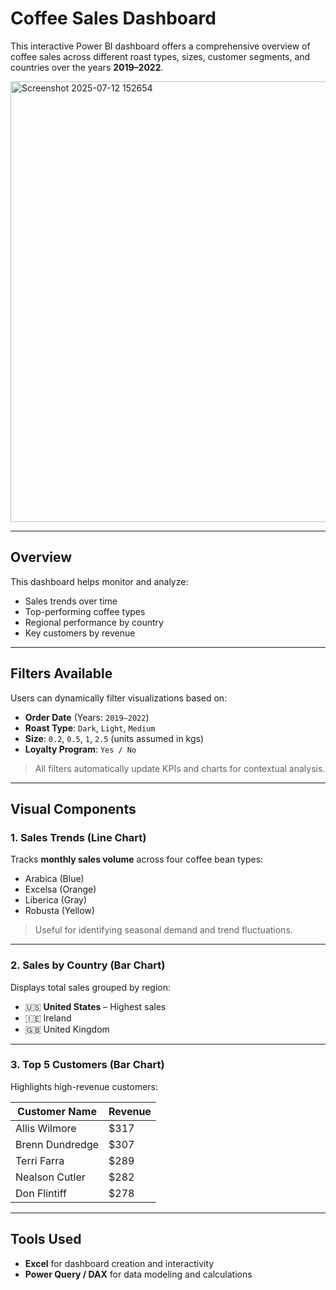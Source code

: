 # Coffee Sales Dashboard

This interactive Power BI dashboard offers a comprehensive overview of coffee sales across different roast types, sizes, customer segments, and countries over the years **2019–2022**.

<img width="1325" height="705" alt="Screenshot 2025-07-12 152654" src="https://github.com/user-attachments/assets/1675f137-66af-44e8-be3b-a45693f4627a" />    

---

## Overview

This dashboard helps monitor and analyze:

- Sales trends over time  
- Top-performing coffee types  
- Regional performance by country  
- Key customers by revenue  

---

## Filters Available

Users can dynamically filter visualizations based on:

- **Order Date** (Years: `2019–2022`)
- **Roast Type**: `Dark`, `Light`, `Medium`
- **Size**: `0.2`, `0.5`, `1`, `2.5` (units assumed in kgs)
- **Loyalty Program**: `Yes / No`

> All filters automatically update KPIs and charts for contextual analysis.

---

## Visual Components

### 1. Sales Trends (Line Chart)

Tracks **monthly sales volume** across four coffee bean types:

- Arabica (Blue)  
- Excelsa (Orange)  
- Liberica (Gray)  
- Robusta (Yellow)

> Useful for identifying seasonal demand and trend fluctuations.

---

### 2. Sales by Country (Bar Chart)

Displays total sales grouped by region:

- 🇺🇸 **United States** – Highest sales  
- 🇮🇪 Ireland  
- 🇬🇧 United Kingdom  

---

### 3. Top 5 Customers (Bar Chart)

Highlights high-revenue customers:

| Customer Name     | Revenue |
|-------------------|---------|
| Allis Wilmore     | $317    |
| Brenn Dundredge   | $307    |
| Terri Farra       | $289    |
| Nealson Cutler    | $282    |
| Don Flintiff      | $278    |

---

## Tools Used

- **Excel** for dashboard creation and interactivity  
- **Power Query / DAX** for data modeling and calculations

